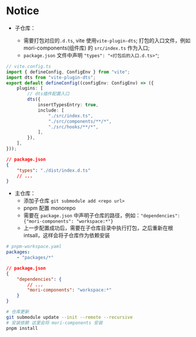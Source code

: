 # Notice

-   子仓库：

    -   需要打包对应的`.d.ts`, vite 使用`vite-plugin-dts`; 打包的入口文件，例如 mori-components(组件库) 的 `src/index.ts` 作为入口;
    -   `package.json` 文件中声明 `"types": "<打包后的入口.d.ts>"`;

```ts
// vite.config.ts
import { defineConfig, ConfigEnv } from "vite";
import dts from "vite-plugin-dts";
export default defineConfig((configEnv: ConfigEnv) => ({
    plugins: [
        // dts插件配置入口
        dts({
            insertTypesEntry: true,
            include: [
                "./src/index.ts",
                "./src/components/**/*",
                "./src/hooks/**/*",
            ],
        }),
    ],
}));
```

```json
// package.json
{
    "types": "./dist/index.d.ts"
    // ...
}
```

-   主仓库：
    -   添加子仓库 `git submodule add <repo url>`
    -   pnpm 配置 monorepo
    -   需要在 `package.json` 中声明子仓库的路径，例如：`"dependencies":{"mori-components": "workspace:*"}`
    -   上一步配置成功后，需要在子仓库目录中执行打包，之后重新在根 intsall，这样会将子仓库作为依赖安装

```yaml
# pnpm-workspace.yaml
packages:
    - "packages/*"
```

```json
// package.json
{
    "dependencies": {
        // ...
        "mori-components": "workspace:*"
    }
}
```

```bash
# 仓库更新
git submodule update --init --remote --recursive
# 安装依赖 这里会将 mori-components 安装
pnpm install
```
